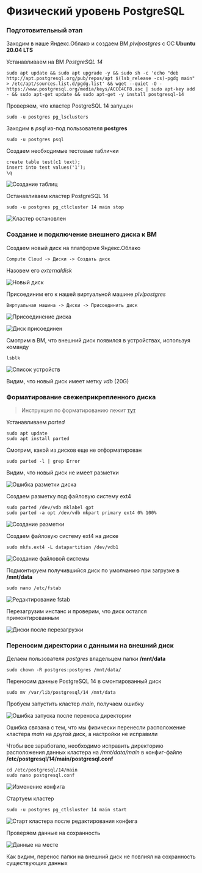 # Физический уровень PostgreSQL

### Подготовительный этап

Заходим в наше Яндекс.Облако и создаем ВМ _plvlpostgres_ с ОС __Ubuntu 20.04 LTS__

Устанавливаем на ВМ _PostgreSQL 14_

    sudo apt update && sudo apt upgrade -y && sudo sh -c 'echo "deb http://apt.postgresql.org/pub/repos/apt $(lsb_release -cs)-pgdg main" > /etc/apt/sources.list.d/pgdg.list' && wget --quiet -O - https://www.postgresql.org/media/keys/ACCC4CF8.asc | sudo apt-key add - && sudo apt-get update && sudo apt-get -y install postgresql-14

Проверяем, что кластер PostgreSQL 14 запущен
    
    sudo -u postgres pg_lsclusters

Заходим в _psql_ из-под пользователя __postgres__

    sudo -u postgres psql

Создаем необходимые тестовые таблички

    create table test(c1 text);
    insert into test values('1');
    \q

![Создание таблиц](imgs\1.png)

Останавливаем кластер PostgreSQL 14 

    sudo -u postgres pg_ctlcluster 14 main stop

![Кластер остановлен](imgs/2.png)

### Создание и подключение внешнего диска к ВМ

Создаем новый диск на платформе Яндекс.Облако

    Compute Cloud -> Диски -> Создать диск

Назовем его _externaldisk_

![Новый диск](imgs/3.png)

Присоединим его к нашей виртуальной машине _plvlpostgres_

    Виртуальная машина -> Диски -> Присоединить диск

![Присоединение диска](imgs/4.png)

![Диск присоединен](imgs/5.png)

Смотрим в ВМ, что внешний диск появился в устройствах, используя команду

    lsblk

![Список устройств](imgs/6.png)

Видим, что новый диск имеет метку _vdb_ (20G)

### Форматирование свежеприкрепленного диска

> Инструкция по форматированию лежит [тут](https://www.digitalocean.com/community/tutorials/how-to-partition-and-format-storage-devices-in-linux)

Устанавливаем _parted_

    sudo apt update
    sudo apt install parted

Смотрим, какой из дисков еще не отформатирован

    sudo parted -l | grep Error

Видим, что новый диск не имеет разметки

![Ошибка разметки диска](imgs/7.png)

Создаем разметку под файловую систему ext4

    sudo parted /dev/vdb mklabel gpt
    sudo parted -a opt /dev/vdb mkpart primary ext4 0% 100%

![Создание разметки](imgs/8.png)

Создаем файловую систему ext4 на диске

    sudo mkfs.ext4 -L datapartition /dev/vdb1

![Создание файловой системы](imgs/9.png)

Подмонтируем получившийся диск по умолчанию при загрузке в __/mnt/data__

    sudo nano /etc/fstab

![Редактирование fstab](imgs/10.png)

Перезагрузим инстанс и проверим, что диск остался примонтированным

![Диски после перезагрузки](imgs/11.png)

### Переносим директории с данными на внешний диск

Делаем пользователя _postgres_ владельцем папки __/mnt/data__

    sudo chown -R postgres:postgres /mnt/data/

Переносим данные PostgreSQL 14 в смонтированный диск

    sudo mv /var/lib/postgresql/14 /mnt/data

Пробуем запустить кластер _main_, получаем ошибку

![Ошибка запуска после переноса директории](imgs/12.png)

Ошибка связана с тем, что мы физически перенесли расположение кластера _main_ на другой диск, а настройки не исправили

Чтобы все заработало, необходимо исправить директорию расположения данных кластера на _/mnt/data/main_ в конфиг-файле __/etc/postgresql/14/main/postgresql.conf__

    cd /etc/postgresql/14/main
    sudo nano postgresql.conf

![Изменение конфига](imgs/13.png)

Стартуем кластер

    sudo -u postgres pg_ctlsluster 14 main start

![Старт кластера после редактирования конфига](imgs/14.png)

Проверяем данные на сохранность

![Данные на месте](imgs/15.png)

Как видим, перенос папки на внешний диск не повлиял на сохранность существующих данных
